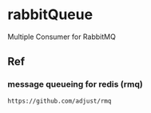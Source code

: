 # rabbitQueue
Multiple Consumer for RabbitMQ

## Ref
### message queueing for redis (rmq)
```
https://github.com/adjust/rmq
```

